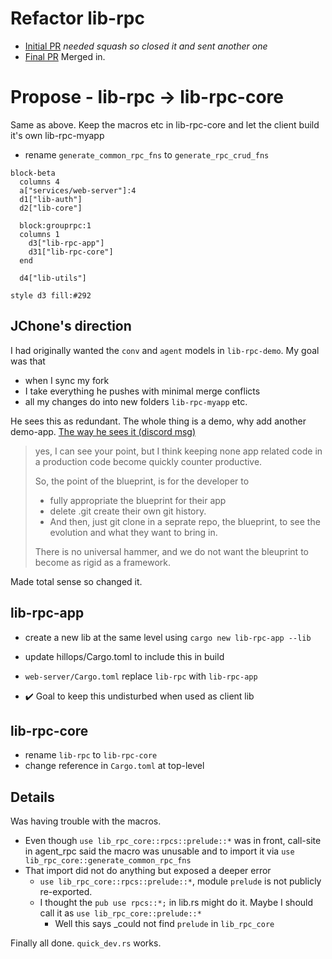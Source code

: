# Refactor lib-rpc

 - [Initial PR](https://github.com/rust10x/rust-web-app/pull/15) _needed squash so closed it and sent another one_
 - [Final PR](https://github.com/rust10x/rust-web-app/pull/17) Merged in.


# Propose - lib-rpc → lib-rpc-core

Same as above. Keep the macros etc in lib-rpc-core and let the client build it's own lib-rpc-myapp

 - rename `generate_common_rpc_fns` to `generate_rpc_crud_fns`

```mermaid
block-beta
  columns 4
  a["services/web-server"]:4  
  d1["lib-auth"] 
  d2["lib-core"] 
  
  block:grouprpc:1
  columns 1
    d3["lib-rpc-app"] 
    d31["lib-rpc-core"] 
  end

  d4["lib-utils"]  

style d3 fill:#292
```

## JChone's direction

I had originally wanted the `conv` and `agent` models in `lib-rpc-demo`. My goal was that 
 - when I sync my fork
 - I take everything he pushes with minimal merge conflicts
 - all my changes do into new folders `lib-rpc-myapp` etc.

He sees this as redundant. The whole thing is a demo, why add another demo-app. [The way he sees it (discord msg)](https://discord.com/channels/937208839609155645/1188336235215851644/1263174486174334976)

> yes, I can see your point, but I think keeping none app related code in a production code become quickly counter productive. 
> 
> So, the point of the blueprint, is for the developer to 
> - fully appropriate the blueprint for their app
> - delete .git create their own git history. 
> - And then, just git clone in a seprate repo, the blueprint, to see the evolution and what they want to bring in. 
>
> There is no universal hammer, and we do not want the bleuprint to become as rigid as a framework.

Made total sense so changed it.

## lib-rpc-app

  - create a new lib at the same level using `cargo new lib-rpc-app --lib`
  - update hillops/Cargo.toml to include this in build
  - `web-server/Cargo.toml` replace `lib-rpc` with `lib-rpc-app`

  - ✔️ Goal to keep this undisturbed when used as client lib

## lib-rpc-core

 - rename `lib-rpc` to `lib-rpc-core`
 - change reference in `Cargo.toml` at top-level

## Details

Was having trouble with the macros. 

 - Even though `use lib_rpc_core::rpcs::prelude::*` was in front, call-site in agent_rpc said the macro was unusable and to import it via `use lib_rpc_core::generate_common_rpc_fns`
 - That import did not do anything but exposed a deeper error
   - `use lib_rpc_core::rpcs::prelude::*`, module `prelude` is not publicly re-exported.
   - I thought the `pub use rpcs::*;` in lib.rs might do it. Maybe I should call it as `use lib_rpc_core::prelude::*`
     - Well this says _could not find `prelude` in `lib_rpc_core`

Finally all done. `quick_dev.rs` works.